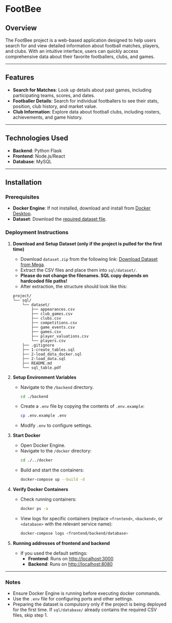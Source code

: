 # FootBee

## Overview
The FootBee project is a web-based application designed to help users search for and view detailed information about football matches, players, and clubs. With an intuitive interface, users can quickly access comprehensive data about their favorite footballers, clubs, and games.

---

## Features
- **Search for Matches**: Look up details about past games, including participating teams, scores, and dates.
- **Footballer Details**: Search for individual footballers to see their stats, position, club history, and market value.
- **Club Information**: Explore data about football clubs, including rosters, achievements, and game history.

---

## Technologies Used
- **Backend**: Python Flask
- **Frontend**: Node.js/React
- **Database**: MySQL

---

## Installation

### Prerequisites
- **Docker Engine**: If not installed, download and install from [Docker Desktop](https://www.docker.com/products/docker-desktop).
- **Dataset**: Download the [required dataset file](https://mega.nz/folder/XIoTxbDA#vP-tyvy-Fm91HAhTG-XB0Q).

### Deployment Instructions
1. **Download and Setup Dataset (only if the project is pulled for the first time)**

   - Download `dataset.zip` from the following link:
   [Download Dataset from Mega](https://mega.nz/folder/XIoTxbDA#vP-tyvy-Fm91HAhTG-XB0Q).
   - Extract the CSV files and place them into `sql/dataset/`.
   - **Please do not change the filenames. SQL copy depends on hardcoded file paths!**
   - After extraction, the structure should look like this:
    ```plaintext
    project/
    └── sql/
        └── dataset/
            ├── appearances.csv
            ├── club_games.csv
            ├── clubs.csv
            ├── competitions.csv
            ├── game_events.csv
            ├── games.csv
            ├── player_valuations.csv
            └── players.csv
        ├── .gitignore
        ├── 1-create_tables.sql
        ├── 2-load_data_docker.sql
        ├── 2-load_data.sql
        ├── README.md
        └── sql_table.pdf

2. **Setup Environment Variables**  
   - Navigate to the `/backend` directory.
     ```bash
     cd ./backend
     ```   
   - Create a `.env` file by copying the contents of `.env.example`:
     ```bash
     cp .env.example .env
     ```
   - Modify `.env` to configure settings.

3. **Start Docker**  
   - Open Docker Engine.  
   - Navigate to the `/docker` directory:
     ```bash
     cd ./../docker
     ```
   - Build and start the containers:
     ```bash
     docker-compose up --build -d
     ```

4. **Verify Docker Containers**  
   - Check running containers:
     ```bash
     docker ps -a
     ```
   - View logs for specific containers (replace `<frontend>`, `<backend>`, or `<database>` with the relevant service name):
     ```bash
     docker-compose logs <frontend/backend/database>
     ```

5. **Running addresses of frontend and backend**
    - If you used the default settings:
        - **Frontend**: Runs on [http://localhost:3000](http://localhost:3000)  
        - **Backend**: Runs on [http://localhost:8080](http://localhost:8080)
    

---

### Notes
- Ensure Docker Engine is running before executing docker commands.
- Use the `.env` file for configuring ports and other settings.
- Preparing the dataset is compulsory only if the project is being deployed for the first time. If `sql/database/` already contains the required CSV files, skip step 1.